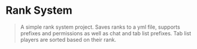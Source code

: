 # Rank System

> A simple rank system project. Saves ranks to a yml file, supports prefixes and permissions as well as chat and tab list prefixes. Tab list players are sorted based on their rank.
